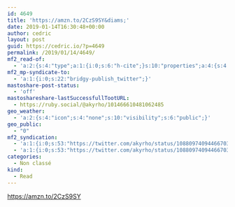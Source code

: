 ```yaml
---
id: 4649
title: 'https://amzn.to/2CzS9SY&diams;'
date: 2019-01-14T16:30:48+00:00
author: cedric
layout: post
guid: https://cedric.io/?p=4649
permalink: /2019/01/14/4649/
mf2_read-of:
  - 'a:2:{s:4:"type";a:1:{i:0;s:6:"h-cite";}s:10:"properties";a:4:{s:4:"name";a:1:{i:0;s:36:"Le Trône de fer: Le Trône de fer 1";}s:3:"url";a:1:{i:0;s:23:"https://amzn.to/2CzS9SY";}s:8:"featured";a:1:{i:0;s:72:"https://images-eu.ssl-images-amazon.com/images/I/51dsCZmlwHL._AA300_.jpg";}s:6:"author";a:2:{s:4:"type";a:1:{i:0;s:6:"h-card";}s:10:"properties";a:2:{s:4:"name";a:1:{i:0;s:19:"George R. R. Martin";}s:3:"url";a:1:{i:0;s:23:"https://amzn.to/2CBwZ77";}}}}}'
mf2_mp-syndicate-to:
  - 'a:1:{i:0;s:22:"bridgy-publish_twitter";}'
mastoshare-post-status:
  - 'off'
mastoshareshare-lastSuccessfullTootURL:
  - https://ruby.social/@akyrho/101466610481062485
geo_weather:
  - 'a:2:{s:4:"icon";s:4:"none";s:10:"visibility";s:6:"public";}'
geo_public:
  - "0"
mf2_syndication:
  - 'a:1:{i:0;s:53:"https://twitter.com/akyrho/status/1088097409446670341";}'
  - 'a:1:{i:0;s:53:"https://twitter.com/akyrho/status/1088097409446670341";}'
categories:
  - Non classé
kind:
  - Read
---
```

https://amzn.to/2CzS9SY